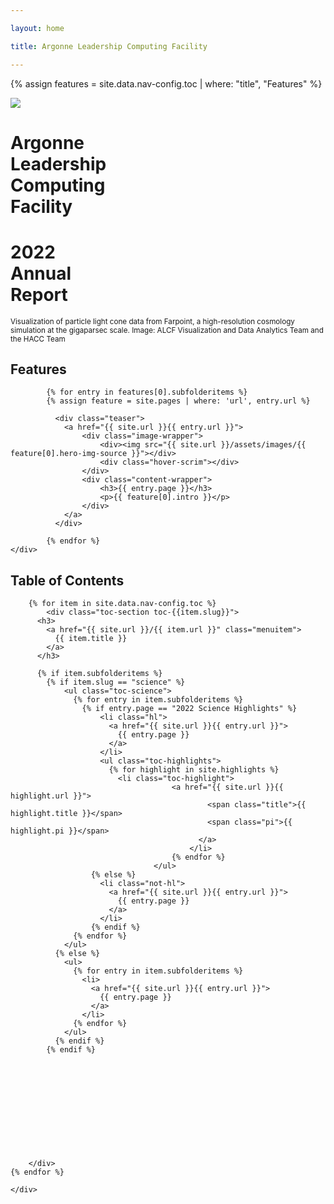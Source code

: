 ```yaml
---

layout: home

title: Argonne Leadership Computing Facility

---
```

{% assign features = site.data.nav-config.toc | where: "title", "Features" %}


<div class="home--hero-wrapper">
	<div class="img-wrapper">
		<div>
			<img src="{{ site.url }}/assets/images/cover.png">
			<div class="home--hero-text">
				<h1 class="alcf">
					Argonne<br>
					<span>Leadership<br>
					Computing</span><br>
					Facility
				</h1>
				<h1 class="title">
					2022<br>
					<span>Annual<br>
					Report</span><br>
				</h1>
			</div>
			<div class="home--hero-scrim"></div>
		</div>
	</div>
</div>

<div class="home--hero-caption">
	<small>
		Visualization of particle light cone data from Farpoint, a high-resolution cosmology simulation at the gigaparsec scale.
		<span class="credit">Image: ALCF Visualization and Data Analytics Team and the HACC Team</span>
	</small>
</div>




<div class="home--features-wrapper">
	<div class="content-wrapper">
		<h2>Features</h2>

			{% for entry in features[0].subfolderitems %}
			{% assign feature = site.pages | where: 'url', entry.url %}
			  
			  <div class="teaser">
			    <a href="{{ site.url }}{{ entry.url }}">
			    	<div class="image-wrapper">
			    		<div><img src="{{ site.url }}/assets/images/{{ feature[0].hero-img-source }}"></div>
			    		<div class="hover-scrim"></div>
			    	</div>
			    	<div class="content-wrapper">
			    		<h3>{{ entry.page }}</h3>
			    		<p>{{ feature[0].intro }}</p>
			    	</div>
			    </a>
			  </div>
			 
			{% endfor %}		
	</div>
</div>




<div class="home--toc-wrapper">
	<div class="content-wrapper">
		<h2>Table of Contents</h2>

		{% for item in site.data.nav-config.toc %} 
			<div class="toc-section toc-{{item.slug}}">
	      <h3>
	        <a href="{{ site.url }}/{{ item.url }}" class="menuitem">
	          {{ item.title }}
	        </a>
	      </h3>

	      {% if item.subfolderitems %}
	      	{% if item.slug == "science" %}
	      		<ul class="toc-science">
		          {% for entry in item.subfolderitems %}
		          	{% if entry.page == "2022 Science Highlights" %}
			            <li class="hl">
			              <a href="{{ site.url }}{{ entry.url }}">
			              	{{ entry.page }}
			              </a>
			            </li>
			            <ul class="toc-highlights">
			              {% for highlight in site.highlights %}
		              		<li class="toc-highlight">
						      			<a href="{{ site.url }}{{ highlight.url }}">
										  		<span class="title">{{ highlight.title }}</span>
										  		<span class="pi">{{ highlight.pi }}</span>
											  </a>
											</li>
										{% endfor %}
									</ul>
			          {% else %} 
			          	<li class="not-hl">
			              <a href="{{ site.url }}{{ entry.url }}">
			              	{{ entry.page }}
			              </a>
			            </li>
			          {% endif %} 
		          {% endfor %}
		        </ul>
		      {% else %}
		      	<ul>
		          {% for entry in item.subfolderitems %}
		            <li>
		              <a href="{{ site.url }}{{ entry.url }}">
		              	{{ entry.page }}
		              </a>
		            </li>
		          {% endfor %}
		        </ul>
		      {% endif %} 
		    {% endif %} 



	      	

	      		
	      	
	        
	      

	      

	    </div>  
  	{% endfor %}

	</div>
</div>